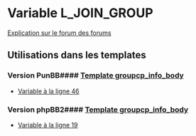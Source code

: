# Variable L_JOIN_GROUP
[Explication sur le forum des forums](http://forum.forumactif.com/t294113-listing-des-variables#L_JOIN_GROUP)
## Utilisations dans les templates
### Version PunBB#### [Template groupcp_info_body](punbb/groupcp_info_body.md)
* [Variable à la ligne 46](../punbb/groupcp_info_body.tpl#L46)
### Version phpBB2#### [Template groupcp_info_body](subsilver/groupcp_info_body.md)
* [Variable à la ligne 19](../subsilver/groupcp_info_body.tpl#L19)